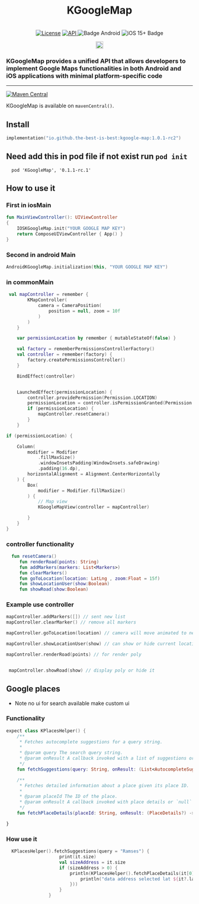 <h1 align="center">KGoogleMap</h1><br>
<div align="center">
<a href="https://opensource.org/licenses/Apache-2.0"><img alt="License" src="https://img.shields.io/badge/License-Apache%202.0-blue.svg"/></a>
<a href="https://android-arsenal.com/api?level=23" rel="nofollow">
    <img alt="API" src="https://img.shields.io/badge/API-23%2B-brightgreen.svg?style=flat" style="max-width: 100%;">
</a>
  <img src="https://img.shields.io/badge/Platform-Android-brightgreen.svg?logo=android" alt="Badge Android" />
  <img src="https://img.shields.io/badge/iOS-15%2B-blue.svg?logo=apple" alt="iOS 15+ Badge" />

<a href="https://github.com/the-best-is-best/"><img alt="Profile" src="https://img.shields.io/badge/github-%23181717.svg?&style=for-the-badge&logo=github&logoColor=white" height="20"/></a>
</div>

### KGoogleMap provides a unified API that allows developers to implement Google Maps functionalities in both Android and iOS applications with minimal platform-specific code

<hr>

[![Maven Central](https://img.shields.io/maven-central/v/io.github.the-best-is-best/kgoogle-map)](https://central.sonatype.com/artifact/io.github.the-best-is-best/kgoogle-map)

KGoogleMap is available on `mavenCentral()`.

## Install

```kotlin
implementation("io.github.the-best-is-best:kgoogle-map:1.0.1-rc2")
```

## Need add this in pod file if not exist run ` pod init `

```pod
  pod 'KGoogleMap', '0.1.1-rc.1'
```

## How to use it

### First in iosMain

```kotlin
fun MainViewController(): UIViewController
{
    IOSKGoogleMap.init("YOUR GOOGLE MAP KEY")
    return ComposeUIViewController { App() }
}

```

### Second in android Main

```kotlin
AndroidKGoogleMap.initialization(this, "YOUR GOOGLE MAP KEY")
```

### in commonMain

```kotlin
 val mapController = remember {
        KMapController(
            camera = CameraPosition(
                position = null, zoom = 10f
            )
        )
    }

    var permissionLocation by remember { mutableStateOf(false) }

    val factory = rememberPermissionsControllerFactory()
    val controller = remember(factory) {
        factory.createPermissionsController()
    }

    BindEffect(controller)


    LaunchedEffect(permissionLocation) {
        controller.providePermission(Permission.LOCATION)
        permissionLocation = controller.isPermissionGranted(Permission.LOCATION)
        if (permissionLocation) {
            mapController.resetCamera()
        }
    }

if (permissionLocation) {

    Column(
        modifier = Modifier
            .fillMaxSize()
            .windowInsetsPadding(WindowInsets.safeDrawing)
            .padding(16.dp),
        horizontalAlignment = Alignment.CenterHorizontally
    ) {
        Box(
            modifier = Modifier.fillMaxSize()
        ) {
            // Map view
            KGoogleMapView(controller = mapController)

        }
    }   
}
```

### controller functionality

```kotlin
  fun resetCamera()
     fun renderRoad(points: String)
     fun addMarkers(markers: List<Markers>)
     fun clearMarkers()
     fun goToLocation(location: LatLng , zoom:Float = 15f)
     fun showLocationUser(show:Boolean)
     fun showRoad(show:Boolean)
```

### Example use controller

```kotlin
mapController.addMarkers([]) // sent new list
mapController.clearMarker() // remove all markers

mapController.goToLocation(location) // camera will move animated to new location

mapController.showLocationUser(show) // can show or hide current location user marker

mapController.renderRoad(points) // for render poly


 mapController.showRoad(show) // display poly or hide it
```

## Google places

- Note no ui for search available make custom ui

### Functionality

```kotlin
expect class KPlacesHelper() {
    /**
     * Fetches autocomplete suggestions for a query string.
     *
     * @param query The search query string.
     * @param onResult A callback invoked with a list of suggestions or an empty list if no suggestions are found.
     */
    fun fetchSuggestions(query: String, onResult: (List<AutocompleteSuggestion>) -> Unit)

    /**
     * Fetches detailed information about a place given its place ID.
     *
     * @param placeId The ID of the place.
     * @param onResult A callback invoked with place details or `null` if the fetch operation fails.
     */
    fun fetchPlaceDetails(placeId: String, onResult: (PlaceDetails?) -> Unit)

}
```

### How use it

```kotlin
  KPlacesHelper().fetchSuggestions(query = "Ramses") {
                    print(it.size)
                    val sizeAddress = it.size
                    if (sizeAddress > 0) {
                        println(KPlacesHelper().fetchPlaceDetails(it[0].placeId, {
                            println("data address selected lat ${it?.latitude}")
                        }))
                    }
                }
```
